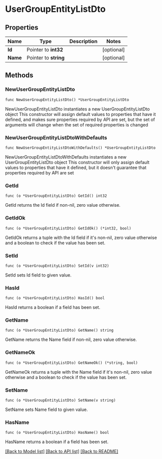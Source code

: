 # UserGroupEntityListDto

## Properties

Name | Type | Description | Notes
------------ | ------------- | ------------- | -------------
**Id** | Pointer to **int32** |  | [optional] 
**Name** | Pointer to **string** |  | [optional] 

## Methods

### NewUserGroupEntityListDto

`func NewUserGroupEntityListDto() *UserGroupEntityListDto`

NewUserGroupEntityListDto instantiates a new UserGroupEntityListDto object
This constructor will assign default values to properties that have it defined,
and makes sure properties required by API are set, but the set of arguments
will change when the set of required properties is changed

### NewUserGroupEntityListDtoWithDefaults

`func NewUserGroupEntityListDtoWithDefaults() *UserGroupEntityListDto`

NewUserGroupEntityListDtoWithDefaults instantiates a new UserGroupEntityListDto object
This constructor will only assign default values to properties that have it defined,
but it doesn't guarantee that properties required by API are set

### GetId

`func (o *UserGroupEntityListDto) GetId() int32`

GetId returns the Id field if non-nil, zero value otherwise.

### GetIdOk

`func (o *UserGroupEntityListDto) GetIdOk() (*int32, bool)`

GetIdOk returns a tuple with the Id field if it's non-nil, zero value otherwise
and a boolean to check if the value has been set.

### SetId

`func (o *UserGroupEntityListDto) SetId(v int32)`

SetId sets Id field to given value.

### HasId

`func (o *UserGroupEntityListDto) HasId() bool`

HasId returns a boolean if a field has been set.

### GetName

`func (o *UserGroupEntityListDto) GetName() string`

GetName returns the Name field if non-nil, zero value otherwise.

### GetNameOk

`func (o *UserGroupEntityListDto) GetNameOk() (*string, bool)`

GetNameOk returns a tuple with the Name field if it's non-nil, zero value otherwise
and a boolean to check if the value has been set.

### SetName

`func (o *UserGroupEntityListDto) SetName(v string)`

SetName sets Name field to given value.

### HasName

`func (o *UserGroupEntityListDto) HasName() bool`

HasName returns a boolean if a field has been set.


[[Back to Model list]](../README.md#documentation-for-models) [[Back to API list]](../README.md#documentation-for-api-endpoints) [[Back to README]](../README.md)


